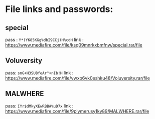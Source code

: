 # File links and passwords:

## special 

pass : ``Y*(YK85KGg%dbI9CCj)H%cdH``
link : https://www.mediafire.com/file/ksq09mnrkxbmfnw/special.rar/file

## Voluversity 

pass: ``smG+H3SU8feAr^+nIb!H``
link : https://www.mediafire.com/file/vwxb6vk0eshku48/Voluversity.rar/file

## MALWHERE
pass: ``IYr$dMkyXEwRBB#%uD7x``
link : https://www.mediafire.com/file/9piymerusy1ky89/MALWHERE.rar/file
